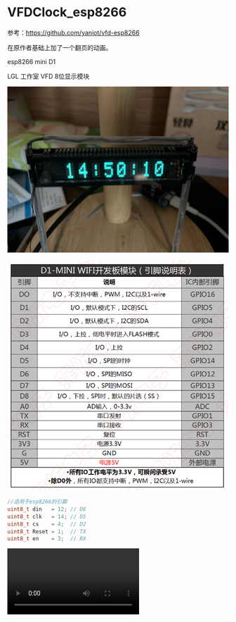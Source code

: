 # VFDClock_esp8266

参考：https://github.com/yaniot/vfd-esp8266

在原作者基础上加了一个翻页的动画。

esp8266 mini D1

LGL 工作室 VFD 8位显示模块

![e3f7060a5dccdef12487e0c1453e141](img/README/e3f7060a5dccdef12487e0c1453e141.jpg)

![Step1-D1-MINI参数表](img/README/Step1-D1-MINI参数表.png)

```c
//适用于esp8266的引脚
uint8_t din   = 12; // D6
uint8_t clk   = 14; // D5
uint8_t cs    = 4;  // D2
uint8_t Reset = 1; 	// TX
uint8_t en    = 3;  // RX
```

<video src="demo.mp4"></video>
